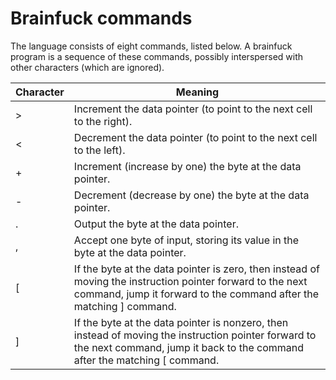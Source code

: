 # Brainfuck commands

The language consists of eight commands, listed below. A brainfuck program is a sequence of these commands, possibly interspersed with other characters (which are ignored).

| Character | Meaning |
|-----------|---------|
| >         | Increment the data pointer (to point to the next cell to the right). |
| <         | Decrement the data pointer (to point to the next cell to the left). |
| +         | 	Increment (increase by one) the byte at the data pointer. |
| -         | Decrement (decrease by one) the byte at the data pointer. |
| .         | 	Output the byte at the data pointer. |
| ,         | Accept one byte of input, storing its value in the byte at the data pointer. |
| [         | If the byte at the data pointer is zero, then instead of moving the instruction pointer forward to the next command, jump it forward to the command after the matching ] command. |
| ]         | If the byte at the data pointer is nonzero, then instead of moving the instruction pointer forward to the next command, jump it back to the command after the matching [ command. |
